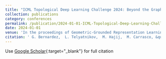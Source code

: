 ```yaml
---
title: "ICML Topological Deep Learning Challenge 2024: Beyond the Graph Domain"
collection: publications
category: conferences
permalink: /publication/2024-01-01-ICML-Topological-Deep-Learning-Challenge-2024-Beyond-the-Graph-Domain
date: 2024-01-01
venue: 'In the proceedings of Geometric-Grounded Representation Learning and Generative Modelling at ICML 2024'
citation: ' G. Bernardez,  L. Telyatnikov,  M. Hajij,  M. Carrasco, &quot;ICML Topological Deep Learning Challenge 2024: Beyond the Graph Domain.&quot; In the proceedings of Geometric-Grounded Representation Learning and Generative Modelling at ICML 2024, 2024.'
---
```

Use [Google Scholar](https://scholar.google.com/scholar?q=ICML+Topological+Deep+Learning+Challenge+2024:+Beyond+the+Graph+Domain){:target="_blank"} for full citation